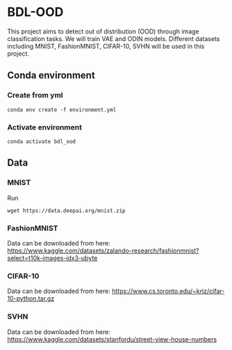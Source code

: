 # BDL-OOD

This project aims to detect out of distribution (OOD) through image classification tasks. We will train VAE and ODIN models. Different datasets including MNIST, FashionMNIST, CIFAR-10, SVHN will be used in this project.

## Conda environment

### Create from yml
```
conda env create -f environment.yml
```

### Activate environment
```
conda activate bdl_ood
```

## Data

### MNIST

Run

`wget https://data.deepai.org/mnist.zip` 

### FashionMNIST

Data can be downloaded from here: https://www.kaggle.com/datasets/zalando-research/fashionmnist?select=t10k-images-idx3-ubyte

### CIFAR-10

Data can be downloaded from here: https://www.cs.toronto.edu/~kriz/cifar-10-python.tar.gz

### SVHN

Data can be downloaded from here: https://www.kaggle.com/datasets/stanfordu/street-view-house-numbers

